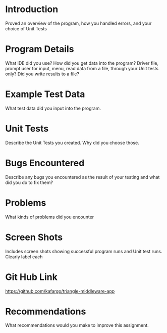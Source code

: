# Introduction

Proved an overview of the program, how you handled errors, and your choice of Unit Tests

# Program Details

What IDE did you use? How did you get data into the program? Driver file, prompt user for input, menu, read
data from a file, through your Unit tests only? Did you write results to a file?

# Example Test Data

What test data did you input into the program.

# Unit Tests

Describe the Unit Tests you created. Why did you choose those.

# Bugs Encountered

Describe any bugs you encountered as the result of your testing and what did you do to fix them?

# Problems

What kinds of problems did you encounter

# Screen Shots

Includes screen shots showing successful program runs and Unit test runs. Clearly label each

# Git Hub Link

https://github.com/kafargo/triangle-middleware-app

# Recommendations

What recommendations would you make to improve this assignment.
